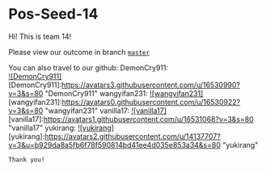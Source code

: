 # Pos-Seed-14

Hi! This is team 14!

  Please view our outcome in branch [`master`](https://github.com/BJUT-2015-YU-LT/Pos-Seed-14/tree/master "master")
  
  You can also travel to our github:
DemonCry911:  
[![DemonCry911]](https://github.com/DemonCry911)
[DemonCry911]:https://avatars3.githubusercontent.com/u/16530990?v=3&s=80 "DemonCry911"
wangyifan231:
[![wangyifan231]](https://github.com/wangyifan231)
[wangyifan231]:https://avatars0.githubusercontent.com/u/16530922?v=3&s=80 "wangyifan231"
vanilla17:
[![vanilla17]](https://github.com/vanilla17)
[vanilla17]:https://avatars1.githubusercontent.com/u/16531068?v=3&s=80 "vanilla17"
yukirang:
[![yukirang]](https://github.com/yukirang)
[yukirang]:https://avatars2.githubusercontent.com/u/14137707?v=3&u=b929da8a5fb6f78f590814bd41ee4d035e853a34&s=80 "yukirang"


  `Thank you!`

